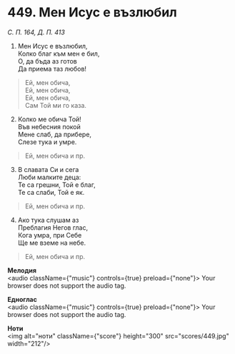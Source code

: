 # 449. Мен Исус е възлюбил

_С. П. 164, Д. П. 413_

1. Мен Исус е възлюбил,  
Колко благ към мен е бил,  
О, да бъда аз готов  
Да приема таз любов!  

> Ей, мен обича,  
> Ей, мен обича,  
> Ей, мен обича,  
> Сам Той ми го каза.  

2. Колко ме обича Той!  
Във небесния покой  
Мене слаб, да прибере,  
Слезе тука и умре.  

> Ей, мен обича и пр.  

3. В славата Си и сега  
Люби малките деца:  
Те са грешни, Той е благ,  
Те са слаби, Той е як.  

> Ей, мен обича и пр.  

4. Ако тука слушам аз  
Преблагия Негов глас,  
Кога умра, при Себе  
Ще ме вземе на небе.  

> Ей, мен обича и пр.

**Мелодия**  
<audio className={"music"} controls={true} preload={"none"}>
    <source src="mp3/449.mp3" type="audio/mpeg"/>
    Your browser does not support the audio tag.
</audio>

**Едноглас**  
<audio className={"music"} controls={true} preload={"none"}>
    <source src="transp/449.mp3" type="audio/mpeg"/>
    Your browser does not support the audio tag.
</audio>

**Ноти**  
<img alt="ноти" className={"score"} height="300" src="scores/449.jpg" width="212"/>
